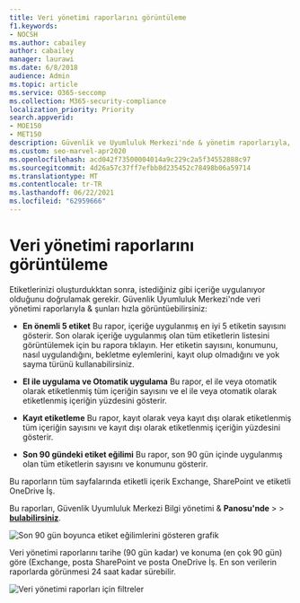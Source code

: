```yaml
---
title: Veri yönetimi raporlarını görüntüleme
f1.keywords:
- NOCSH
ms.author: cabailey
author: cabailey
manager: laurawi
ms.date: 6/8/2018
audience: Admin
ms.topic: article
ms.service: O365-seccomp
ms.collection: M365-security-compliance
localization_priority: Priority
search.appverid:
- MOE150
- MET150
description: Güvenlik ve Uyumluluk Merkezi'nde & yönetim raporlarıyla, etiketlerinizin içeriğe istediğiniz gibi uygulanıp uygulanmadı bakın.
ms.custom: seo-marvel-apr2020
ms.openlocfilehash: acd042f73500004014a9c229c2a5f34552888c97
ms.sourcegitcommit: 4d26a57c37ff7efbb8d235452c78498b06a59714
ms.translationtype: MT
ms.contentlocale: tr-TR
ms.lasthandoff: 06/22/2021
ms.locfileid: "62959666"
---
```

# <a name="view-the-data-governance-reports"></a>Veri yönetimi raporlarını görüntüleme

Etiketlerinizi oluşturdukktan sonra, istediğiniz gibi içeriğe uygulanıyor olduğunu doğrulamak gerekir. Güvenlik Uyumluluk Merkezi'nde veri yönetimi raporlarıyla &amp; şunları hızla görüntüebilirsiniz:
  
- **En önemli 5 etiket** Bu rapor, içeriğe uygulanmış en iyi 5 etiketin sayısını gösterir. Son olarak içeriğe uygulanmış olan tüm etiketlerin listesini görüntülemek için bu rapora tıklayın. Her etiketin sayısını, konumunu, nasıl uygulandığını, bekletme eylemlerini, kayıt olup olmadığını ve yok sayma türünü kullanabilirsiniz. 
    
- **El ile uygulama ve Otomatik uygulama** Bu rapor, el ile veya otomatik olarak etiketlenmiş tüm içeriğin sayısını ve el ile veya otomatik olarak etiketlenmiş içeriğin yüzdesini gösterir. 
    
- **Kayıt etiketleme** Bu rapor, kayıt olarak veya kayıt dışı olarak etiketlenmiş tüm içeriğin sayısını ve kayıt dışı olarak etiketlenmiş içeriğin yüzdesini gösterir. 
    
- **Son 90 gündeki etiket eğilimi** Bu rapor, son 90 gün içinde uygulanmış olan tüm etiketlerin sayısını ve konumunu gösterir. 
    
Bu raporların tüm sayfalarında etiketli içerik Exchange, SharePoint ve etiketli OneDrive İş.
  
Bu raporları, Güvenlik Uyumluluk Merkezi Bilgi yönetimi &amp; **Panosu'nde** \> \> [**bulabilirsiniz**](https://protection.office.com/datamanagement/dashboard).
  
![Son 90 gün boyunca etiket eğilimlerini gösteren grafik](../media/0cc06c18-d3b1-4984-8374-47655fb38dd2.png)
  
Veri yönetimi raporlarını tarihe (90 gün kadar) ve konuma (en çok 90 gün) göre (Exchange, posta SharePoint ve posta OneDrive İş. En son verilerin raporlarda görünmesi 24 saat kadar sürebilir.
  
![Veri yönetimi raporları için filtreler](../media/77e60284-edf3-42d7-aee7-f72b2568f722.png)
  

